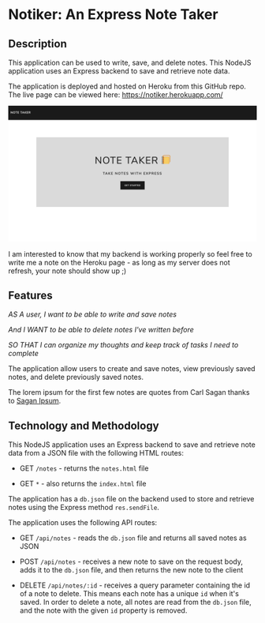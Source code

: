 # Notiker: An Express Note Taker

## Description

This application can be used to write, save, and delete notes. This NodeJS application uses an Express backend to save and retrieve note data.

The application is deployed and hosted on Heroku from this GitHub repo. The live page can be viewed here: https://notiker.herokuapp.com/


![Notiker homepage](public/assets/images/homepage.png)


I am interested to know that my backend is working properly so feel free to write me a note on the Heroku page - as long as my server does not refresh, your note should show up ;)



## Features

*AS A user, I want to be able to write and save notes*

*And I WANT to be able to delete notes I've written before*

*SO THAT I can organize my thoughts and keep track of tasks I need to complete*

The application allow users to create and save notes, view previously saved notes, and delete previously saved notes.

The lorem ipsum for the first few notes are quotes from Carl Sagan thanks to [Sagan Ipsum](http://saganipsum.com/).



## Technology and Methodology

This NodeJS application uses an Express backend to save and retrieve note data from a JSON file with the following HTML routes:

* GET `/notes` - returns the `notes.html` file

* GET `*` - also returns the `index.html` file


The application has a `db.json` file on the backend used to store and retrieve notes using the Express method `res.sendFile`.

The application uses the following API routes:

* GET `/api/notes` - reads the `db.json` file and returns all saved notes as JSON

* POST `/api/notes` - receives a new note to save on the request body, adds it to the `db.json` file, and then returns the new note to the client

* DELETE `/api/notes/:id` - receives a query parameter containing the id of a note to delete. This means each note has a unique `id` when it's saved. In order to delete a note, all notes are read from the `db.json` file, and the note with the given `id` property is removed.